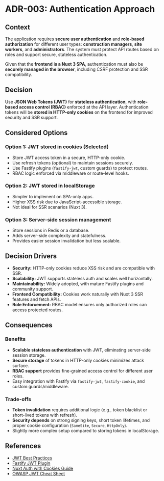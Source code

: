 # ADR-003: Authentication Approach

## Context

The application requires **secure user authentication** and **role-based authorization** for different user types: **construction managers**, **site workers**, and **administrators**. The system must protect API routes based on roles and support secure, stateless authentication.

Given that the **frontend is a Nuxt 3 SPA**, authentication must also be **securely managed in the browser**, including CSRF protection and SSR compatibility.

## Decision

Use **JSON Web Tokens (JWT)** for **stateless authentication**, with **role-based access control (RBAC)** enforced at the API layer.
Authentication tokens will be **stored in HTTP-only cookies** on the frontend for improved security and SSR support.

## Considered Options

### Option 1: JWT stored in cookies (Selected)

* Store JWT access token in a secure, HTTP-only cookie.
* Use refresh tokens (optional) to maintain sessions securely.
* Use Fastify plugins (`fastify-jwt`, custom guards) to protect routes.
* RBAC logic enforced via middleware or route-level hooks.

### Option 2: JWT stored in localStorage

* Simpler to implement on SPA-only apps.
* Higher XSS risk due to JavaScript-accessible storage.
* Not ideal for SSR scenarios (Nuxt 3).

### Option 3: Server-side session management

* Store sessions in Redis or a database.
* Adds server-side complexity and statefulness.
* Provides easier session invalidation but less scalable.

## Decision Drivers

* **Security:** HTTP-only cookies reduce XSS risk and are compatible with SSR.
* **Scalability:** JWT supports stateless auth and scales well horizontally.
* **Maintainability:** Widely adopted, with mature Fastify plugins and community support.
* **Frontend Compatibility:** Cookies work naturally with Nuxt 3 SSR features and fetch APIs.
* **Role Enforcement:** RBAC model ensures only authorized roles can access protected routes.

## Consequences

### Benefits

* **Scalable stateless authentication** with JWT, eliminating server-side session storage.
* **Secure storage** of tokens in HTTP-only cookies minimizes attack surface.
* **RBAC support** provides fine-grained access control for different user roles.
* Easy integration with Fastify via `fastify-jwt`, `fastify-cookie`, and custom guards/middleware.

### Trade-offs

* **Token invalidation** requires additional logic (e.g., token blacklist or short-lived tokens with refresh).
* **Security depends** on strong signing keys, short token lifetimes, and proper cookie configuration (`SameSite`, `Secure`, `HttpOnly`).
* Slightly more complex setup compared to storing tokens in localStorage.

## References

* [JWT Best Practices](https://auth0.com/blog/refresh-tokens-what-are-they-and-when-to-use-them/)
* [Fastify JWT Plugin](https://github.com/fastify/fastify-jwt)
* [Nuxt Auth with Cookies Guide](https://auth.nuxtjs.org/recipes/cookies/)
* [OWASP JWT Cheat Sheet](https://cheatsheetseries.owasp.org/cheatsheets/JSON_Web_Token_for_Java_Cheat_Sheet.html)

